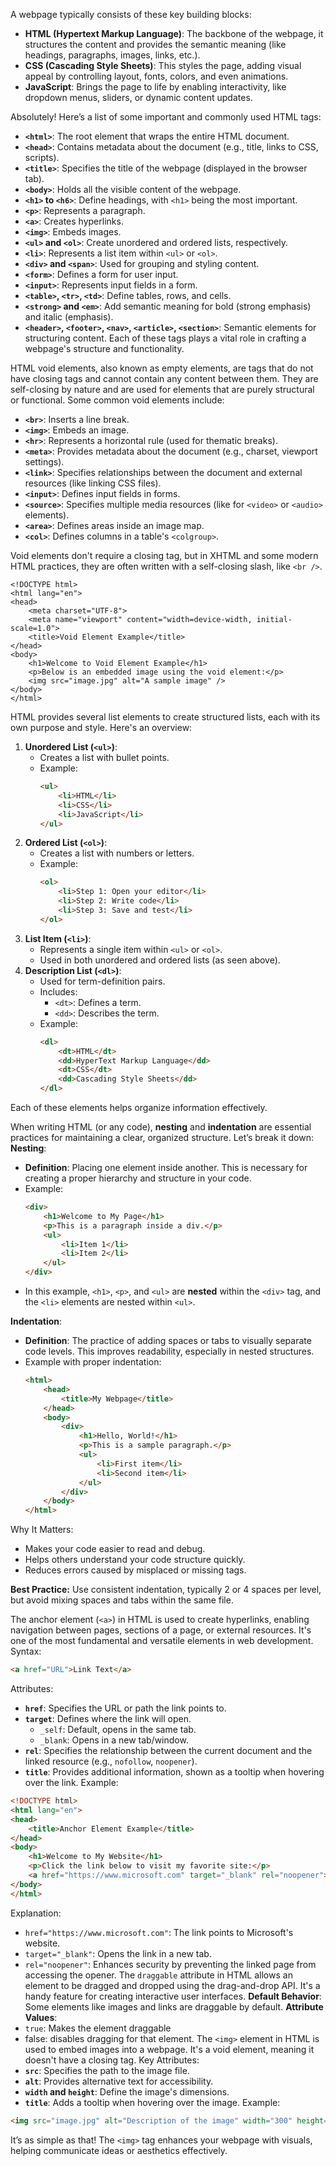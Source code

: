 A webpage typically consists of these key building blocks:

- **HTML (Hypertext Markup Language)**: The backbone of the webpage, it structures the content and provides the semantic meaning (like headings, paragraphs, images, links, etc.).
- **CSS (Cascading Style Sheets)**: This styles the page, adding visual appeal by controlling layout, fonts, colors, and even animations.
- **JavaScript**: Brings the page to life by enabling interactivity, like dropdown menus, sliders, or dynamic content updates.

Absolutely! Here’s a list of some important and commonly used HTML tags:
- **`<html>`**: The root element that wraps the entire HTML document.
- **`<head>`**: Contains metadata about the document (e.g., title, links to CSS, scripts).
- **`<title>`**: Specifies the title of the webpage (displayed in the browser tab).
- **`<body>`**: Holds all the visible content of the webpage.
- **`<h1>` to `<h6>`**: Define headings, with `<h1>` being the most important.
- **`<p>`**: Represents a paragraph.
- **`<a>`**: Creates hyperlinks.
- **`<img>`**: Embeds images.
- **`<ul>` and `<ol>`**: Create unordered and ordered lists, respectively.
- **`<li>`**: Represents a list item within `<ul>` or `<ol>`.
- **`<div>` and `<span>`**: Used for grouping and styling content.
- **`<form>`**: Defines a form for user input.
- **`<input>`**: Represents input fields in a form.
- **`<table>`, `<tr>`, `<td>`**: Define tables, rows, and cells.
- **`<strong>` and `<em>`**: Add semantic meaning for bold (strong emphasis) and italic (emphasis).
- **`<header>`, `<footer>`, `<nav>`, `<article>`, `<section>`**: Semantic elements for structuring content.
Each of these tags plays a vital role in crafting a webpage's structure and functionality. 

HTML void elements, also known as empty elements, are tags that do not have closing tags and cannot contain any content between them. They are self-closing by nature and are used for elements that are purely structural or functional. Some common void elements include:

- **`<br>`**: Inserts a line break.
- **`<img>`**: Embeds an image.
- **`<hr>`**: Represents a horizontal rule (used for thematic breaks).
- **`<meta>`**: Provides metadata about the document (e.g., charset, viewport settings).
- **`<link>`**: Specifies relationships between the document and external resources (like linking CSS files).
- **`<input>`**: Defines input fields in forms.
- **`<source>`**: Specifies multiple media resources (like for `<video>` or `<audio>` elements).
- **`<area>`**: Defines areas inside an image map.
- **`<col>`**: Defines columns in a table's `<colgroup>`.

Void elements don't require a closing tag, but in XHTML and some modern HTML practices, they are often written with a self-closing slash, like `<br />`.

```
<!DOCTYPE html>
<html lang="en">
<head>
    <meta charset="UTF-8">
    <meta name="viewport" content="width=device-width, initial-scale=1.0">
    <title>Void Element Example</title>
</head>
<body>
    <h1>Welcome to Void Element Example</h1>
    <p>Below is an embedded image using the void element:</p>
    <img src="image.jpg" alt="A sample image" />
</body>
</html>
```

HTML provides several list elements to create structured lists, each with its own purpose and style. Here's an overview:
1. **Unordered List (`<ul>`)**:
    - Creates a list with bullet points.
    - Example:
        ```html
        <ul>
            <li>HTML</li>
            <li>CSS</li>
            <li>JavaScript</li>
        </ul>
        ```
2. **Ordered List (`<ol>`)**:
    - Creates a list with numbers or letters.
    - Example:
        ```html
        <ol>
            <li>Step 1: Open your editor</li>
            <li>Step 2: Write code</li>
            <li>Step 3: Save and test</li>
        </ol>
        ```
3. **List Item (`<li>`)**:
    - Represents a single item within `<ul>` or `<ol>`.
    - Used in both unordered and ordered lists (as seen above).
4. **Description List (`<dl>`)**:
    - Used for term-definition pairs.
    - Includes:
        - `<dt>`: Defines a term.
        - `<dd>`: Describes the term.
    - Example:
        ```html
        <dl>
            <dt>HTML</dt>
            <dd>HyperText Markup Language</dd>
            <dt>CSS</dt>
            <dd>Cascading Style Sheets</dd>
        </dl>
        ```
Each of these elements helps organize information effectively.

When writing HTML (or any code), **nesting** and **indentation** are essential practices for maintaining a clear, organized structure. Let’s break it down:
**Nesting**:
- **Definition**: Placing one element inside another. This is necessary for creating a proper hierarchy and structure in your code.
- Example:
    ```html
    <div>
        <h1>Welcome to My Page</h1>
        <p>This is a paragraph inside a div.</p>
        <ul>
            <li>Item 1</li>
            <li>Item 2</li>
        </ul>
    </div>
    ```
- In this example, `<h1>`, `<p>`, and `<ul>` are **nested** within the `<div>` tag, and the `<li>` elements are nested within `<ul>`.

**Indentation**:
- **Definition**: The practice of adding spaces or tabs to visually separate code levels. This improves readability, especially in nested structures.
- Example with proper indentation:
    ```html
    <html>
        <head>
            <title>My Webpage</title>
        </head>
        <body>
            <div>
                <h1>Hello, World!</h1>
                <p>This is a sample paragraph.</p>
                <ul>
                    <li>First item</li>
                    <li>Second item</li>
                </ul>
            </div>
        </body>
    </html>
    ```
 Why It Matters:
- Makes your code easier to read and debug.
- Helps others understand your code structure quickly.
- Reduces errors caused by misplaced or missing tags.

**Best Practice:** Use consistent indentation, typically 2 or 4 spaces per level, but avoid mixing spaces and tabs within the same file.

The anchor element (`<a>`) in HTML is used to create hyperlinks, enabling navigation between pages, sections of a page, or external resources. It's one of the most fundamental and versatile elements in web development.
Syntax:
```html
<a href="URL">Link Text</a>
```
Attributes:
- **`href`**: Specifies the URL or path the link points to.
- **`target`**: Defines where the link will open.
    - `_self`: Default, opens in the same tab.
    - `_blank`: Opens in a new tab/window.
- **`rel`**: Specifies the relationship between the current document and the linked resource (e.g., `nofollow`, `noopener`).
- **`title`**: Provides additional information, shown as a tooltip when hovering over the link.
 Example:
```html
<!DOCTYPE html>
<html lang="en">
<head>
    <title>Anchor Element Example</title>
</head>
<body>
    <h1>Welcome to My Website</h1>
    <p>Click the link below to visit my favorite site:</p>
    <a href="https://www.microsoft.com" target="_blank" rel="noopener">Visit Microsoft</a>
</body>
</html>
```
 Explanation:
- `href="https://www.microsoft.com"`: The link points to Microsoft's website.
- `target="_blank"`: Opens the link in a new tab.
- `rel="noopener"`: Enhances security by preventing the linked page from accessing the opener.
The `draggable` attribute in HTML allows an element to be dragged and dropped using the drag-and-drop API. It's a handy feature for creating interactive user interfaces.
**Default Behavior**: Some elements like images and links are draggable by default.
**Attribute Values**:
- `true`: Makes the element draggable
- false: disables dragging for that element.
The `<img>` element in HTML is used to embed images into a webpage. It's a void element, meaning it doesn't have a closing tag.
Key Attributes:
- **`src`**: Specifies the path to the image file.
- **`alt`**: Provides alternative text for accessibility.
- **`width` and `height`**: Define the image's dimensions.
- **`title`**: Adds a tooltip when hovering over the image.
 Example:
```html
<img src="image.jpg" alt="Description of the image" width="300" height="200">
```
It’s as simple as that! The `<img>` tag enhances your webpage with visuals, helping communicate ideas or aesthetics effectively. 
